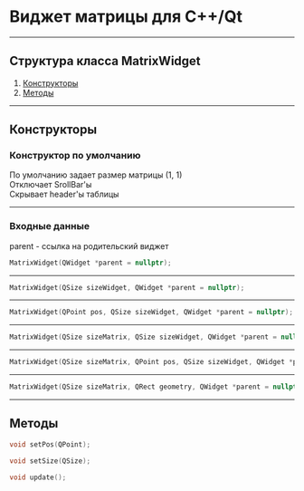 # Виджет матрицы для C++/Qt
___
## Структура класса MatrixWidget
1. [Конструкторы](#Конструкторы)
2. [Методы](#Методы)

___
## Конструкторы  
### Конструктор по умолчанию  
По умолчанию задает размер матрицы (1, 1)  
Отключает SrollBar'ы  
Скрывает header'ы таблицы  
___
### Входные данные
parent - ссылка на родительский виджет
```C++
MatrixWidget(QWidget *parent = nullptr);
```
___

```C++
MatrixWidget(QSize sizeWidget, QWidget *parent = nullptr);
```
___
```C++
MatrixWidget(QPoint pos, QSize sizeWidget, QWidget *parent = nullptr);
```
___
```C++
MatrixWidget(QSize sizeMatrix, QSize sizeWidget, QWidget *parent = nullptr);
```
___
```C++
MatrixWidget(QSize sizeMatrix, QPoint pos, QSize sizeWidget, QWidget *parent = nullptr);
```
___
```C++
MatrixWidget(QSize sizeMatrix, QRect geometry, QWidget *parent = nullptr);
```
___
## Методы
```C++
void setPos(QPoint);
```
```C++
void setSize(QSize);
```
```C++
void update();
```
